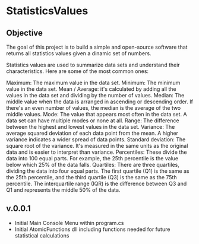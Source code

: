 # StatisticsValues

## Objective
The goal of this project is to build a simple and open-source software that returns all statistics values given a dinamic set of numbers.

Statistics values are used to summarize data sets and understand their characteristics. Here are some of the most common ones:

Maximum: The maximum value in the data set.
Minimum: The minimum value in the data set.
Mean / Average: it's calculated by adding all the values in the data set and dividing by the number of values.
Median: The middle value when the data is arranged in ascending or descending order. If there's an even number of values, the median is the average of the two middle values.
Mode: The value that appears most often in the data set. A data set can have multiple modes or none at all.
Range: The difference between the highest and lowest values in the data set.
Variance: The average squared deviation of each data point from the mean. A higher variance indicates a wider spread of data points.
Standard deviation: The square root of the variance. It's measured in the same units as the original data and is easier to interpret than variance.
Percentiles: These divide the data into 100 equal parts. For example, the 25th percentile is the value below which 25% of the data falls.
Quartiles: There are three quartiles, dividing the data into four equal parts. The first quartile (Q1) is the same as the 25th percentile, and the third quartile (Q3) is the same as the 75th percentile. The interquartile range (IQR) is the difference between Q3 and Q1 and represents the middle 50% of the data.

## v.0.0.1
- Initial Main Console Menu within program.cs
- Initial AtomicFunctions dll including functions needed for future statistical calculations
